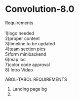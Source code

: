 # Convolution-8.0

Requirements <br><br>
1)logo needed <br>
2)proper content <br>
3)timeline to be updated <br>
4)team section pics <br>
5)form minibackend <br>
6)map loc <br>
7)color code approval <br>
8) Intro Video

ABOL-TABOL REQUIREMENTS
1) Landing page bg
2)